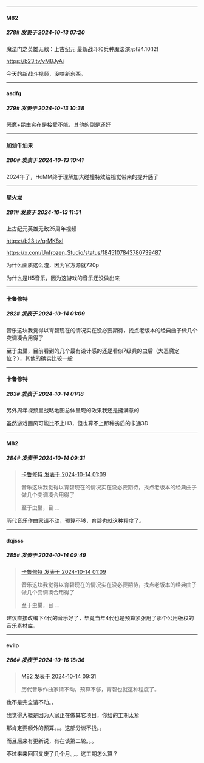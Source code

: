 ﻿
*****

####  M82  
##### 278#       发表于 2024-10-13 07:20

魔法门之英雄无敌：上古纪元 最新战斗和兵种魔法演示(24.10.12)

https://b23.tv/vM8JyAi

今天的新战斗视频，没啥新东西。


*****

####  asdfg  
##### 279#       发表于 2024-10-13 10:38

恶魔+昆虫实在是接受不能，其他的倒是还好

*****

####  加油牛油果  
##### 280#       发表于 2024-10-13 10:41

2024年了，HoMM终于理解加大碰撞特效给视觉带来的提升感了


*****

####  星火龙  
##### 281#       发表于 2024-10-13 11:51

上古纪元英雄无敌25周年视频

https://b23.tv/qrMK8xl

https://x.com/Unfrozen_Studio/status/1845107843780739487

为什么画质这么渣，因为官方源就720p

为什么是H5音乐，因为这游戏的音乐还没做出来


*****

####  卡鲁修特  
##### 282#       发表于 2024-10-14 01:09

音乐这块我觉得以育碧现在的情况实在没必要期待，找点老版本的经典曲子做几个变调凑合用得了

至于虫巢，目前看到的几个最有设计感的还是看似7级兵的虫后（大恶魔定位？），其他的确实比较一般


*****

####  卡鲁修特  
##### 283#       发表于 2024-10-14 01:18

另外周年视频里战略地图总体呈现的效果我还是挺满意的

虽然游戏画风可能比不上H3，但也算不上那种劣质的卡通3D


*****

####  M82  
##### 284#       发表于 2024-10-14 09:31

<blockquote><a href="httphttps://bbs.saraba1st.com/2b/forum.php?mod=redirect&amp;goto=findpost&amp;pid=66444467&amp;ptid=2196156" target="_blank">卡鲁修特 发表于 2024-10-14 01:09</a>

音乐这块我觉得以育碧现在的情况实在没必要期待，找点老版本的经典曲子做几个变调凑合用得了

至于虫巢，目 ...</blockquote>
历代音乐作曲家请不动，预算不够，育碧也就这种程度了。


*****

####  dqjsss  
##### 285#       发表于 2024-10-14 09:49

<blockquote><a href="httphttps://bbs.saraba1st.com/2b/forum.php?mod=redirect&amp;goto=findpost&amp;pid=66444467&amp;ptid=2196156" target="_blank">卡鲁修特 发表于 2024-10-14 01:09</a>

音乐这块我觉得以育碧现在的情况实在没必要期待，找点老版本的经典曲子做几个变调凑合用得了

至于虫巢，目 ...</blockquote>
建议直接改编下4代的音乐好了，毕竟当年4代也是预算紧张用了那个公用版权的音乐素材库。


*****

####  evilp  
##### 286#       发表于 2024-10-16 18:36

<blockquote><a href="httphttps://bbs.saraba1st.com/2b/forum.php?mod=redirect&amp;goto=findpost&amp;pid=66445754&amp;ptid=2196156" target="_blank">M82 发表于 2024-10-14 09:31</a>

历代音乐作曲家请不动，预算不够，育碧也就这种程度了。</blockquote>
也不是完全请不动。。

我觉得大概是因为人家正在做其它项目，你给的工期太紧

那肯定要额外的预算。。。这部分谈不拢。。

而且后来有更新说，有在谈第二轮。。。

不过来来回回又废了几个月。。。这工期怎么算？

